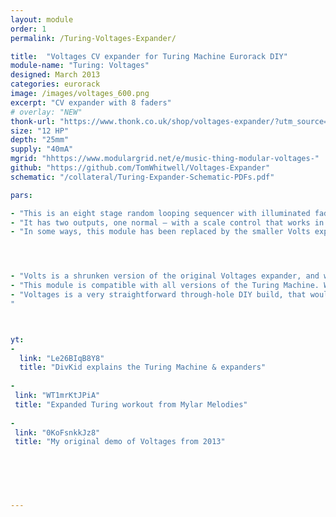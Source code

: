 ```yaml
---
layout: module
order: 1
permalink: /Turing-Voltages-Expander/

title:  "Voltages CV expander for Turing Machine Eurorack DIY"
module-name: "Turing: Voltages"
designed: March 2013
categories: eurorack
image: /images/voltages_600.png
excerpt: "CV expander with 8 faders" 
# overlay: "NEW"
thonk-url: "https://www.thonk.co.uk/shop/voltages-expander/?utm_source=MTM&utm_campaign=Voltages" 
size: "12 HP"
depth: "25mm"
supply: "40mA"
mgrid: "hhttps://www.modulargrid.net/e/music-thing-modular-voltages-"
github: "https://github.com/TomWhitwell/Voltages-Expander"
schematic: "/collateral/Turing-Expander-Schematic-PDFs.pdf"

pars: 

- "This is an eight stage random looping sequencer with illuminated faders, controlled by the main Turing Machine. Unusually, any number of stages can be active at once, creating unpredictable results. "
- "It has two outputs, one normal – with a scale control that works in the same was as the similar control on the main module – and one inverted. The inverted output has a ‘shift’ control which raises (offsets) the voltage by up to 9 volts. This means you can drive positive-only modules (i.e. quantizers) with the inverted output." 
- "In some ways, this module has been replaced by the smaller Volts expander, but some people still enjoy it. It's bigger and more tactile, and the two outputs interact in interesting ways."




- "Volts is a shrunken version of the original Voltages expander, and was designed in one day while on holiday in Cornwall."
- "This module is compatible with all versions of the Turing Machine. With the older Mki Turing Machine the Backpack module is also required."
- "Voltages is a very straightforward through-hole DIY build, that would be a good first DIY project. If you get stuck, the <a href=https://github.com/TomWhitwell/Voltages-Expander/issues>Voltages Github Issue List</a> or the <a href=https://github.com/TomWhitwell/TuringMachine/issues>main Turing Machine issue list</a> are probably the best places to start, although very few people have ever had difficulty with this module. 
"



yt:
- 
  link: "Le26BIqB8Y8"
  title: "DivKid explains the Turing Machine & expanders"
  
- 
 link: "WT1mrKtJPiA"
 title: "Expanded Turing workout from Mylar Melodies"
  
- 
 link: "0KoFsnkkJz8"
 title: "My original demo of Voltages from 2013"
  
  

  


---
```


